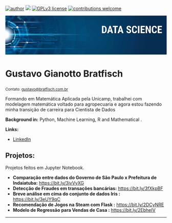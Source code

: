 [![author](https://img.shields.io/badge/author-gustavobrat-red.svg)](https://www.linkedin.com/in/gustavo-bratfisch-60985592/) [![](https://img.shields.io/badge/python-3.7+-blue.svg)](https://www.python.org/downloads/release/python-365/) [![GPLv3 license](https://img.shields.io/badge/License-GPLv3-blue.svg)](http://perso.crans.org/besson/LICENSE.html) [![contributions welcome](https://img.shields.io/badge/contributions-welcome-brightgreen.svg?style=flat)](https://github.com/Gustavo-Bratfisch/data_science)

<p align="center">
  <img src="banner.png" >
</p>

# Gustavo Gianotto Bratfisch
<sub>Contato: gustavo@bratfisch.com.br</sub>

Formando em Matemática Aplicada pela Unicamp, trabalhei com modelagem matemática voltado para agropecuaria e agora estou fazendo minha transição de carreira para Cientista de Dados

**Background in:** Python, Machine Learning, R and Mathematical .

**Links:**

* [LinkedIn](https://www.linkedin.com/in/gustavo-bratfisch-60985592/)


## Projetos:
Projetos feitos em Jupyter Notebook.
* **Comparação entre dados do Governo de São Paulo x Prefeitura de Indaiatuba:** https://bit.ly/3jvVyXG
* **Detecção de Fraudes em transações bancárias:** https://bit.ly/3fXkpBF
* **Breve análise em cima do conjunto de dados Iris :** https://bit.ly/3eUY9qC
* **Recomendação de Jogos na Steam com Flask :** https://bit.ly/2DCyNRE
* **Modelo de Regressão para Vendas de Casa :** https://bit.ly/2EbheIV
---




